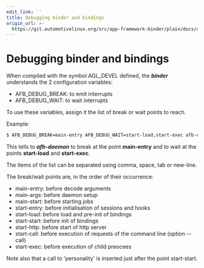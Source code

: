 ```yaml
---
edit_link: ''
title: Debugging binder and bindings
origin_url: >-
  https://git.automotivelinux.org/src/app-framework-binder/plain/docs/afb-daemon-debugging.md?h=halibut
---
```


<!-- WARNING: This file is generated by fetch_docs.js using /home/boron/Documents/AGL/docs-webtemplate/site/_data/tocs/apis_services/halibut/app-framework-binder-developer-guides-api-services-book.yml -->

# Debugging binder and bindings

When compiled with the symbol AGL_DEVEL defined, the ***binder***
understands the 2 configuration variables:

 - AFB_DEBUG_BREAK: to emit interrupts
 - AFB_DEBUG_WAIT: to wait interrupts

To use these variables, assign it the list of break or wait points
to reach.

Example:

```bash
$ AFB_DEBUG_BREAK=main-entry AFB_DEBUG_WAIT=start-load,start-exec afb-daemon ....
```

This tells to ***afb-daemon*** to break at the point **main-entry** and to
wait at the points **start-load** and **start-exec**.

The items of the list can be separated using comma, space, tab or new-line.

The break/wait points are, in the order of their occurrence:

- main-entry: before decode arguments
- main-args: before daemon setup
- main-start: before starting jobs
- start-entry: before initialisation of sessions and hooks
- start-load: before load and pre-init of bindings
- start-start: before init of bindings
- start-http: before start of http server
- start-call: before execution of requests of the command line (option --call)
- start-exec: before execution of child preocees

Note also that a call to 'personality' is inserted just after
the point start-start.
